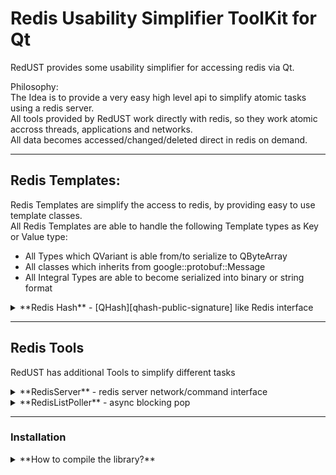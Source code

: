 # Redis Usability Simplifier ToolKit for Qt

RedUST provides some usability simplifier for accessing redis via Qt.

Philosophy:  
The Idea is to provide a very easy high level api to simplify atomic tasks using a redis server.   
All tools provided by RedUST work directly with redis, so they work atomic accross threads, applications and networks.  
All data becomes accessed/changed/deleted direct in redis on demand.

----------

## Redis Templates:
Redis Templates are simplify the access to redis, by providing easy to use template classes.  
All Redis Templates are able to handle the following Template types as Key or Value type:

 - All Types which QVariant is able from/to serialize to QByteArray
 - All classes which inherits from google::protobuf::Message
 - All Integral Types are able to become serialized into binary or string format

<details><summary>**Redis Hash** - [QHash][qhash-public-signature] like Redis interface </summary>

RedisHash< Key, Value > - Hash-table-based dictionary
The following characteristics apply:
 - get/set all data in a [Redis hash][redis-hashes-explained] in the redis server
 - reimplement all possible public function signatures of [QHash][qhash-public-signature]
 - O(1) lookups on key (by redis)
 - unsorted
 
Example:
```c++
#include <redust/RedisHash>

int main()
{
    // create redis connection
    RedisServer server("127.0.0.1", 6379);

    // create a redis hash with qint16 type as key, without trying to binarize the key or the value
    RedisHash<qint16, QString> rhash(server, "MYREDISKEY", false, false);

    // insert values
    rhash.insert(123, "This is a Test Insert 1", RedisServer::RequestType::Syncron);
    rhash.insert(956, "This is a Test Insert 2", RedisServer::RequestType::Syncron);

    // get values
    qDebug("%s", qPrintable(rhash.value(123)));
    qDebug("%s", qPrintable(rhash.value(956)));

    // c++11 iteration
    qDebug("c++11 Iteration");
    for(qint16 key : rhash.keys()) {
        qDebug("%i -> %s", key, qPrintable(rhash.value(key)));
    }

    // C++99 iteration
    qDebug("c++99 Iteration");
    for(auto itr = rhash.begin(); itr != rhash.end(); itr++) {
        qDebug("%i -> %s", itr.key(), qPrintable(itr.value()));
    }

    // delete values
    rhash.remove(123);

    // count elements
    qDebug() << rhash.count();

    // take element
    qDebug("%s", qPrintable(rhash.take(956)));
	
	return 0;
}
```
Prints:
```
This is a Test Insert 1
This is a Test Insert 2
c++11 Iteration
123 -> This is a Test Insert 1
956 -> This is a Test Insert 2
c++99 Iteration
123 -> This is a Test Insert 1
956 -> This is a Test Insert 2
1
This is a Test Insert 2
```

... and generates the following Redis Command sequence:

Command  | List | Parameter 1 | Parameter 2 | Parameter 3
:-------- | :------- | :--- | :--- | :---
HSET | MYREDISKEY | 123 | This is a Test Insert 1
HSET | MYREDISKEY | 956 | This is a Test Insert 2
HGET | MYREDISKEY | 123
HGET | MYREDISKEY | 956
HKEYS | MYREDISKEY | 
HGET | MYREDISKEY | 123
HGET | MYREDISKEY | 956
HSCAN | MYREDISKEY | 0 | COUNT | 100
HDEL | MYREDISKEY | 123
HLEN | MYREDISKEY | 
HGET | MYREDISKEY | 956
HDEL | MYREDISKEY | 956

</details>

----------

## Redis Tools
RedUST has additional Tools to simplify different tasks


<details><summary>**RedisServer** - redis server network/command interface</summary>

The RediServer act as redis interface, it handles redis network connections and gives easy high level access to all kind of redis commands.

This Example demonstrate some of these functions:
```c++
#include <QCoreApplication>
#include <redust/RedisServer>

int main(int argc, char** argv)
{
    QCoreApplication a(argc, argv);

    // create redis connection
    RedisServer server("127.0.0.1", 6379);

    ///
    /// List Function Examples
    ///

    // delete list
    qDebug("The list mylist has%s been deleted",
           server.del("mylist")->response()->integer() == 0 ? " NOT" : "");

    // async multi list insertation
    server.rpush("mylist", {"first", "second"}, RedisServer::RequestType::Asyncron);

    // syncron list insertation (including result)
    qDebug("The list mylist has after insert %i-entries",
           server.lpush("mylist", "third", RedisServer::RequestType::Syncron)->response()->integer());

    // pipeline inseration
    RedisServer::RedisRequest request = server.lpush("mylist", "fourth", RedisServer::RequestType::PipeLine);
    server.rpush("mylist", "fifth", RedisServer::RequestType::PipeLine);

    // syncron pipeline execution (async is default!)
    qDebug("%i pipeline commands executed",
           server.executePipeline(RedisServer::RequestType::Syncron));

    // access redis server results
    qDebug("RedisResult of \"lpush mylist third\" is %i",
           request->response()->integer());

    // get list count
    qDebug("Redis list mylist has currently %i entries",
           server.llen("mylist")->response()->integer());


    ///
    /// Hash Function Examples
    ///

    // try to delete the hashlist "myhash"
    qDebug("The hashlist myhash has%s been deleted",
           server.del("myhash")->response()->integer() == 0 ? " NOT" : "");

    // multi syncron hash insert
    server.hmset("myhash", {
                            {"myfirstkey", "myfirstvalue"},
                            {"myfirstkey", "myfirstvalue"}
                           }, RedisServer::RequestType::Syncron);

    // access value
    qDebug("myfirstkey has value %s",
           qPrintable(server.hget("myhash", "myfirstkey")->response()->string()));

    return a.exec();
}
```
Prints:
```
The list mylist has been deleted
The list mylist has after insert 1-entries
2 pipeline commands executed
RedisResult of "lpush mylist third" is 4
Redis list mylist has currently 5 entries
The hashlist myhash has been deleted
myfirstkey has value myfirstvalue
```
... and generates the following Redis Command sequence:

Command  | Parameter 1 | Parameter 2 | Parameter 3
:-------- | :------- | :--- | :--- 
DEL | mylist
LPUSH | mylist | third
RPUSH | mylist | first | second
LPUSH | mylist | fourth
RPUSH | mylist | fifth
LLEN | mylist
DEL | myhash
HMSET | myhash | myfirstkey | myfirstvalue
HGET | myhash | myfirstkey
</details>

<details><summary>**RedisListPoller** - async blocking pop</summary>

The Redis list poller provide a async [BLPOP][blpop-explained] or [BRPOP][brpop-explained] for new elements in giving lists.  
As soon as redis send an element back to the client the class emit the popped()-Signal with the popped element,  
or the emit the timeout()-Signal (if timeout reached).

The RedisListPoller works directly with redis, so it works atomic accross thread, applications and networks.

A possible use Case:  
The RedisListPoller can be used to provide multiple application atomic (in a round robin way) with events.

Example:   
```c++
#include <QCoreApplication>
#include <redust/RedisListPoller>

int main(int argc, char** argv)
{
    // init qt application
    QCoreApplication a(argc, argv);
    
    // create redis connection
    RedisServer server("127.0.0.1", 6379);
    
    // push data into redis lists
    // Note: we force a syncron execution here because we want that redis insert the data before we start polling!
    qDebug("Now we have %i elements in the list list1", server.rpush("list1", {"val1", "val2"}, RedisServer::RequestType::Syncron)->response()->integer());
    qDebug("Now we have %i elements in the list list2", server.rpush("list2", {"val3", "val4"}, RedisServer::RequestType::Syncron)->response()->integer());

    // start list poller for lists "list1" and "list2" with a timeout of 1 second until timeout reached
    RedisListPoller listPoller(server, {"list1", "list2"});
    QObject::connect(&listPoller, &RedisListPoller::popped, [](QByteArray list, QByteArray value) {
        qDebug("Popped %s.%s", qPrintable(list), qPrintable(value));
    });
    listPoller.start();
    
    // start event loop
    return a.exec();
}
```
Prints:
```
Now we have 2 elements in the list list1
Now we have 2 elements in the list list2
Popped list1.val1
Popped list1.val2
Popped list2.val3
Popped list2.val4
```
... and generates the following Redis Command sequence:

Command  | Parameter 1 | Parameter 2 | Parameter 3
:-------- | :------- | :--- | :--- 
RPUSH | list1 | val1 | val2
RPUSH | list2 | val3 | val4
BLPOP | list1 | list2 | 1
BLPOP | list1 | list2 | 1
BLPOP | list1 | list2 | 1
BLPOP | list1 | list2 | 1
BLPOP | list1 | list2 | 1
</details>

----------

### Installation

<details><summary>**How to compile the library?**</summary>

**Static:**  
Add to your Project file:
```qmake
include(redust.pri)
```
**Dynamic:**  
```
qmake redust.pro
make
make install
```
add the following to your pro file:
```qmake
LIBS += -lredust
```
</details>



[//]: # 

[redis-hashes-explained]: <http://redis.io/topics/data-types#hashes>
[qhash-public-signature]: <http://doc.qt.io/qt-5/qhash.html#public-functions>
[blpop-explained]: <http://redis.io/commands/BLPOP>
[brpop-explained]: <http://redis.io/commands/BRPOP>
